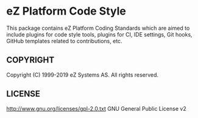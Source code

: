 # eZ Platform Code Style

This package contains eZ Platform Coding Standards which are aimed to include plugins
for code style tools, plugins for CI, IDE settings, Git hooks, GitHub templates related
to contributions, etc.

## COPYRIGHT

Copyright (C) 1999-2019 eZ Systems AS. All rights reserved.

## LICENSE

http://www.gnu.org/licenses/gpl-2.0.txt GNU General Public License v2
